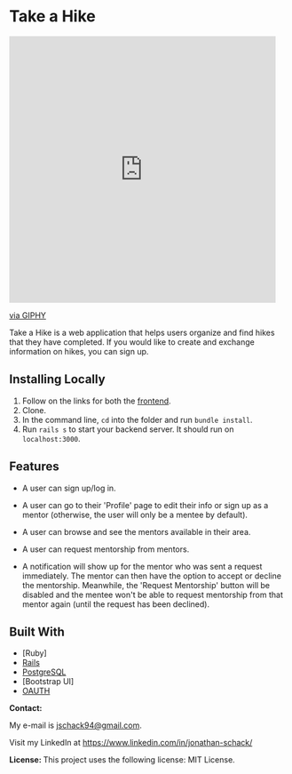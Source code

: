 # Take a Hike
<iframe src="https://giphy.com/embed/64amJiVCPBxhrSdODO" width="480" height="480" frameBorder="0" class="giphy-embed" allowFullScreen></iframe><p><a href="https://giphy.com/gifs/walk-hiking-hike-64amJiVCPBxhrSdODO">via GIPHY</a></p>

Take a Hike is a web application that helps users organize and find hikes that they have completed. If you would like to create and exchange information on hikes, you can sign up. 


## Installing Locally

1. Follow on the links for both the [frontend](https://github.com/jschack94/Take-a-Hike-Ruby-on-Rails).
2. Clone.
3. In the command line, `cd` into the folder and run `bundle install`.
4. Run `rails s` to start your backend server. It should run on `localhost:3000`.


## Features

* A user can sign up/log in.

* A user can go to their 'Profile' page to edit their info or sign up as a mentor (otherwise, the user will only be a mentee by default).

* A user can browse and see the mentors available in their area.

* A user can request mentorship from mentors.

* A notification will show up for the mentor who was sent a request immediately. The mentor can then have the option to accept or decline the mentorship. Meanwhile, the 'Request Mentorship' button will be disabled and the mentee won't be able to request mentorship from that mentor again (until the request has been declined).



## Built With
* [Ruby]
* [Rails](https://rubyonrails.org/)
* [PostgreSQL](https://www.postgresql.org/)
* [Bootstrap UI]
* [OAUTH](https://oauth.net/)


<strong> Contact: </strong> <p>
My e-mail is jschack94@gmail.com. <p> Visit my LinkedIn at https://www.linkedin.com/in/jonathan-schack/

<strong> License: </strong>
This project uses the following license: MIT License.
